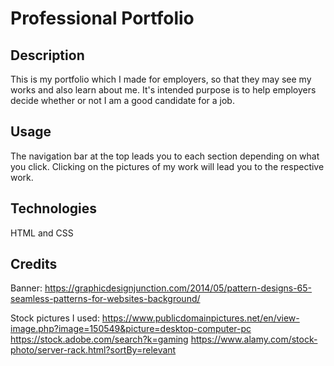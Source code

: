 # Professional Portfolio

## Description

This is my portfolio which I made for employers, so that they may see my works and also learn about me. It's intended purpose is to help employers decide whether or not I am a good candidate for a job.

## Usage

The navigation bar at the top leads you to each section depending on what you click. Clicking on the pictures of my work will lead you to the respective work.

## Technologies

HTML and CSS

## Credits

Banner:
https://graphicdesignjunction.com/2014/05/pattern-designs-65-seamless-patterns-for-websites-background/

Stock pictures I used:
https://www.publicdomainpictures.net/en/view-image.php?image=150549&picture=desktop-computer-pc
https://stock.adobe.com/search?k=gaming
https://www.alamy.com/stock-photo/server-rack.html?sortBy=relevant
